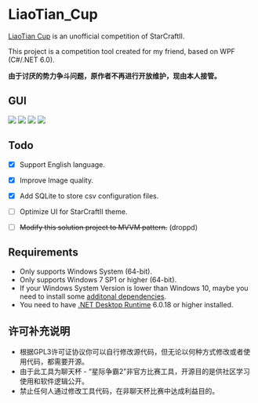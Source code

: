 # LiaoTian_Cup

[LiaoTian Cup](https://qm.qq.com/q/nS395vkauA) is an unofficial competition of StarCraftII.

This project is a competition tool created for my friend, based on WPF (C#/.NET 6.0).

**由于讨厌的势力争斗问题，原作者不再进行开放维护，现由本人接管。**

## GUI
![](https://s2.loli.net/2023/09/20/48vLNREnQ1OkMuy.png)
![](https://s2.loli.net/2023/09/20/mNxeP4R8SdFbZ3W.png)
![](https://s2.loli.net/2023/09/20/dAazeQhuOorygYR.png)
![](https://s2.loli.net/2023/09/20/oD6zGtgZLuywUI2.png)

## Todo

+ [x] Support English language.

+ [x] Improve Image quality.

+ [x] Add SQLite to store csv configuration files.

+ [ ] Optimize UI for StarCraftII theme.

+ [ ] ~~Modify this solution project to MVVM pattern.~~ (droppd)

##  Requirements
+ Only supports Windows System (64-bit).
+ Only supports Windows 7 SP1 or higher (64-bit).
+ If your Windows System Version is lower than Windows 10, maybe you need to install some [additonal dependencies](https://learn.microsoft.com/en-us/dotnet/core/install/windows?tabs=net70#additional-deps).
+ You need to have [.NET Desktop Runtime](https://dotnet.microsoft.com/en-us/download/dotnet/6.0) 6.0.18 or higher installed.

## 许可补充说明
+ 根据GPL3许可证协议你可以自行修改源代码，但无论以何种方式修改或者使用代码，都需要开源。
+ 由于此工具为聊天杯 - “星际争霸2”非官方比赛工具，开源目的是供社区学习使用和软件逻辑公开。
+ 禁止任何人通过修改工具代码，在非聊天杯比赛中达成利益目的。

